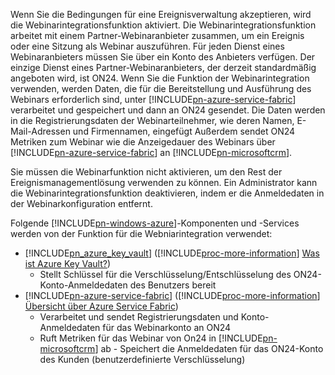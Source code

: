 Wenn Sie die Bedingungen für eine Ereignisverwaltung akzeptieren, wird die Webinarintegrationsfunktion aktiviert. Die Webinarintegrationsfunktion arbeitet mit einem Partner-Webinaranbieter zusammen, um ein Ereignis oder eine Sitzung als Webinar auszuführen. Für jeden Dienst eines Webinaranbieters müssen Sie über ein Konto des Anbieters verfügen. Der einzige Dienst eines Partner-Webinaranbieters, der derzeit standardmäßig angeboten wird, ist ON24. Wenn Sie die Funktion der Webinarintegration verwenden, werden Daten, die für die Bereitstellung und Ausführung des Webinars erforderlich sind, unter [!INCLUDE[pn-azure-service-fabric](../includes/pn-azure-service-fabric.md)] verarbeitet und gespeichert und dann an ON24 gesendet. Die Daten werden in die Registrierungsdaten der Webinarteilnehmer, wie deren Namen, E-Mail-Adressen und Firmennamen, eingefügt Außerdem sendet ON24 Metriken zum Webinar wie die Anzeigedauer des Webinars über [!INCLUDE[pn-azure-service-fabric](../includes/pn-azure-service-fabric.md)] an [!INCLUDE[pn-microsoftcrm](../includes/pn-microsoftcrm.md)].

Sie müssen die Webinarfunktion nicht aktivieren, um den Rest der Ereignismanagementlösung verwenden zu können. Ein Administrator kann die Webinarintegrationsfunktion deaktivieren, indem er die Anmeldedaten in der Webinarkonfiguration entfernt.

Folgende [!INCLUDE[pn-windows-azure](../includes/pn-windows-azure.md)]-Komponenten und -Services werden von der Funktion für die Webniarintegration verwendet:

- [!INCLUDE[pn_azure_key_vault](../includes/pn_azure_key_vault.md)] ([!INCLUDE[proc-more-information](../includes/proc-more-information.md)] [Was ist Azure Key Vault?](https://docs.microsoft.com/en-us/azure/key-vault/key-vault-whatis))
  - Stellt Schlüssel für die Verschlüsselung/Entschlüsselung des ON24-Konto-Anmeldedaten des Benutzers bereit
- [!INCLUDE[pn-azure-service-fabric](../includes/pn-azure-service-fabric.md)] ([!INCLUDE[proc-more-information](../includes/proc-more-information.md)] [Übersicht über Azure Service Fabric](https://docs.microsoft.com/en-us/azure/service-fabric/service-fabric-overview))
  - Verarbeitet und sendet Registrierungsdaten und Konto-Anmeldedaten für das Webinarkonto an ON24
  - Ruft Metriken für das Webinar von On24 in [!INCLUDE[pn-microsoftcrm](../includes/pn-microsoftcrm.md)] ab - Speichert die Anmeldedaten für das ON24-Konto des Kunden (benutzerdefinierte Verschlüsselung)